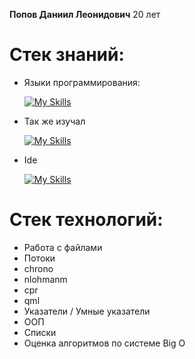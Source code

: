 __Попов Даниил Леонидович__ 20 лет

# Стек знаний:
- Языки программирования:

  [![My Skills](https://skillicons.dev/icons?i=cpp,cmake,qt,unreal)](https://skillicons.dev)

- Так же изучал

  [![My Skills](https://skillicons.dev/icons?i=js,html,css,php,mysql,cs,unity,github)](https://skillicons.dev)

- Ide

  [![My Skills](https://skillicons.dev/icons?i=qt,clion,visualstudio,vscode)](https://skillicons.dev)

# Стек технологий:
- Работа с файлами
- Потоки
- chrono
- nlohmanm
- cpr
- qml
- Указатели / Умные указатели
- ООП
- Списки
- Оценка алгоритмов по системе Big O
